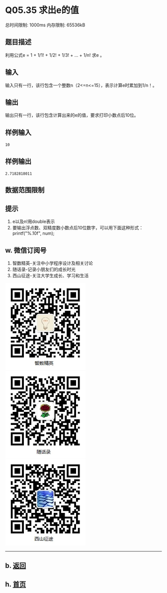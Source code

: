 # Q05.35 求出e的值

总时间限制: 1000ms 内存限制: 65536kB

## 题目描述

利用公式e = 1 + 1/1! + 1/2! + 1/3! + ... + 1/n! 求e 。

## 输入

输入只有一行，该行包含一个整数n（2<=n<=15），表示计算e时累加到1/n！。

## 输出

输出只有一行，该行包含计算出来的e的值，要求打印小数点后10位。

## 样例输入

    10

## 样例输出

    2.7182818011

## 数据范围限制


## 提示

1. e以及n!用double表示   
2. 要输出浮点数、双精度数小数点后10位数字，可以用下面这种形式：printf("%.10f", num);

## w. 微信订阅号

1. 智数精英-关注中小学程序设计及相关讨论
2. 随话录-记录小朋友们的成长时光
2. 西山征途-关注大学生成长、学习和生活

![欢迎关注“智数精英”订阅号](../../assets/me/img/idea8.jpg)
![欢迎关注“随话录”订阅号](../../assets/me/img/shl8.jpg)
![欢迎关注“西山征途”订阅号](../../assets/me/img/xszt8.jpg)

----------

## b. [返回](../)
    
## h. [首页](../../)


